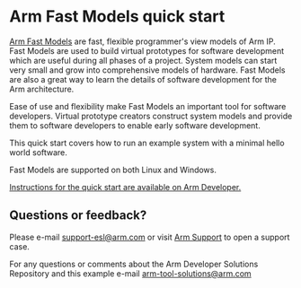# Arm Fast Models quick start

[Arm Fast Models](https://developer.arm.com/products/system-design/fast-models) are fast, flexible programmer&#39;s view models of Arm IP. Fast Models are used to build virtual prototypes for software development which are useful during all phases of a project. System models can start very small and grow into comprehensive models of hardware. Fast Models are also a great way to learn the details of software development for the Arm architecture.

Ease of use and flexibility make Fast Models an important tool for software developers. Virtual prototype creators construct system models and provide them to software developers to enable early software development.

This quick start covers how to run an example system with a minimal hello world software.

Fast Models are supported on both Linux and Windows.

[Instructions for the quick start are available on Arm Developer.](https://developer.arm.com/common-tasks/get-started-with-arm-fast-models)

## Questions or feedback?

Please e-mail [support-esl@arm.com](mailto:support-esl@arm.com) or visit [Arm Support](https://developer.arm.com/support/) to open a support case. 

For any questions or comments about the Arm Developer Solutions Repository and this example e-mail [arm-tool-solutions@arm.com](mailto:arm-tool-solutions@arm.com)
